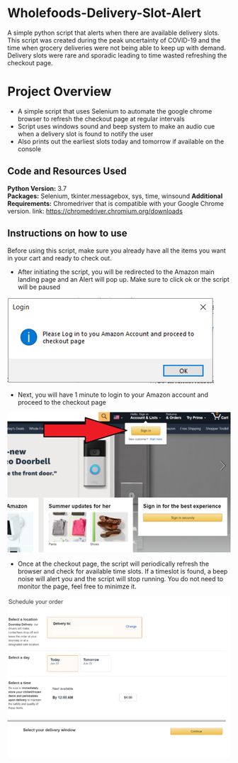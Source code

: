 # Wholefoods-Delivery-Slot-Alert
A simple python script that alerts when there are available delivery slots. 
This script was created during the peak uncertainty of COVID-19 and the time when grocery deliveries were not being able to keep up with demand. Delivery slots were rare and sporadic leading to time wasted refreshing the checkout page.

# Project Overview 
* A simple script that uses Selenium to automate the google chrome browser to refresh the checkout page at regular intervals
* Script uses windows sound and beep system to make an audio cue when a delivery slot is found to notify the user
* Also prints out the earliest slots today and tomorrow if available on the console
 

## Code and Resources Used 
**Python Version:** 3.7  
**Packages:** Selenium, tkinter.messagebox, sys, time, winsound 
**Additional Requirements:** Chromedriver that is compatible with your Google Chrome version.
link: https://chromedriver.chromium.org/downloads


## Instructions on how to use
Before using this script, make sure you already have all the items you want in your cart and ready to check out.

* After initiating the script, you will be redirected to the Amazon main landing page and an Alert will pop up. Make sure to click ok or the script will be paused



![alt text](https://github.com/kevin7303/Whole-foods-Delivery-Slot-Alert/blob/master/Alert.PNG "alert")

* Next, you will have 1 minute to login to your Amazon account and proceed to the checkout page



![alt text](https://github.com/kevin7303/Whole-foods-Delivery-Slot-Alert/blob/master/Whole%20Foods%20Login.png "login")



* Once at the checkout page, the script will periodically refresh the browser and check for available time slots. If a timeslot is found, a beep noise will alert you and the script will stop running. You do not need to monitor the page, feel free to minimze it.

![alt text](https://github.com/kevin7303/Whole-foods-Delivery-Slot-Alert/blob/master/Whole%20Foods%20Checkout.png "checkout")
